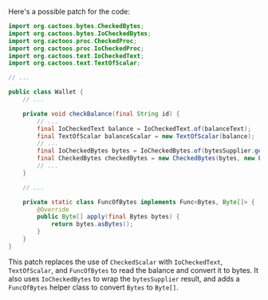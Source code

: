 Here's a possible patch for the code:

```java
import org.cactoos.bytes.CheckedBytes;
import org.cactoos.bytes.IoCheckedBytes;
import org.cactoos.proc.CheckedProc;
import org.cactoos.proc.IoCheckedProc;
import org.cactoos.text.IoCheckedText;
import org.cactoos.text.TextOfScalar;

// ...

public class Wallet {
    // ...

    private void checkBalance(final String id) {
        // ...
        final IoCheckedText balance = IoCheckedText.of(balanceText);
        final TextOfScalar balanceScalar = new TextOfScalar(balance);
        // ...
        final IoCheckedBytes bytes = IoCheckedBytes.of(bytesSupplier.get());
        final CheckedBytes checkedBytes = new CheckedBytes(bytes, new FuncOfBytes());
        // ...
    }

    // ...

    private static class FuncOfBytes implements Func<Bytes, Byte[]> {
        @Override
        public Byte[] apply(final Bytes bytes) {
            return bytes.asBytes();
        }
    }
}
```

This patch replaces the use of `CheckedScalar` with `IoCheckedText`, `TextOfScalar`, and `FuncOfBytes` to read the balance and convert it to bytes. It also uses `IoCheckedBytes` to wrap the `bytesSupplier` result, and adds a `FuncOfBytes` helper class to convert `Bytes` to `Byte[]`.